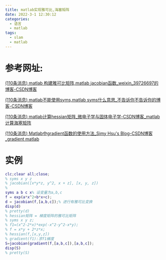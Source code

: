 ```yaml
---
title: matlab实现雅可比,海塞矩阵
date: 2022-3-1 12:30:12
categories:
  - 语言
  - matlab
tags:
  - slam
  - matlab
---
```


# 参考网址:

 [(110条消息) matlab 构建雅可比矩阵,matlab jacobian函数_weixin_39726697的博客-CSDN博客](https://blog.csdn.net/weixin_39726697/article/details/115901738?ops_request_misc=%7B%22request%5Fid%22%3A%22164613329816780271527587%22%2C%22scm%22%3A%2220140713.130102334.pc%5Fblog.%22%7D&request_id=164613329816780271527587&biz_id=0&utm_medium=distribute.pc_search_result.none-task-blog-2~blog~first_rank_ecpm_v1~rank_v31_ecpm-1-115901738.nonecase&utm_term=matlab+jacobian()&spm=1018.2226.3001.4450) 

 [(110条消息) matlab不能使用syms,matlab syms什么意思_不告诉你不告诉你的博客-CSDN博客](https://blog.csdn.net/weixin_42363600/article/details/115823762?ops_request_misc=%7B%22request%5Fid%22%3A%22164613336816780274199935%22%2C%22scm%22%3A%2220140713.130102334.pc%5Fall.%22%7D&request_id=164613336816780274199935&biz_id=0&utm_medium=distribute.pc_search_result.none-task-blog-2~all~first_rank_ecpm_v1~rank_v31_ecpm-4-115823762.pc_search_insert_es_download&utm_term=matlab+syms&spm=1018.2226.3001.4187) 

 [(110条消息) matlab计算hessian矩阵_微电子学与固体电子学-CSDN博客_matlab计算海塞矩阵](https://blog.csdn.net/appleyuchi/article/details/95385461?ops_request_misc=&request_id=&biz_id=102&utm_term=matlab海瑟矩阵&utm_medium=distribute.pc_search_result.none-task-blog-2~blog~sobaiduweb~default-1-95385461.nonecase&spm=1018.2226.3001.4450) 

 [(110条消息) Matlab中gradient函数的使用方法_Simy Hsu's Blog-CSDN博客_gradient matlab](https://blog.csdn.net/u014754127/article/details/53486816?ops_request_misc=%7B%22request%5Fid%22%3A%22164613362016780261992748%22%2C%22scm%22%3A%2220140713.130102334..%22%7D&request_id=164613362016780261992748&biz_id=0&utm_medium=distribute.pc_search_result.none-task-blog-2~all~sobaiduend~default-1-53486816.pc_search_insert_es_download&utm_term=matlab+gradient&spm=1018.2226.3001.4187) 

# 实例

```matlab
clc;clear all;close;
% syms x y z
% jacobian([x*y*z, y^2, x + z], [x, y, z])
%
syms a b c x% 设变量为a,b,c
f = exp(a*x^2+b*x+c);
d = jacobian(f,[a,b,c]);% 进行有雅可比变换
disp(d)
% pretty(d)
% hessian矩阵 = 梯度矩阵的雅可比矩阵
% syms x y z;
% f1=(x^2-2*x)*exp(-x^2-y^2-x*y);
% f = x*y + 2*z*x;
% hessian(f,[x,y,z])
% gradient(f1):求f1梯度
S=jacobian(gradient(f,[a,b,c]),[a,b,c]);
disp(S)
% pretty(S)
```

